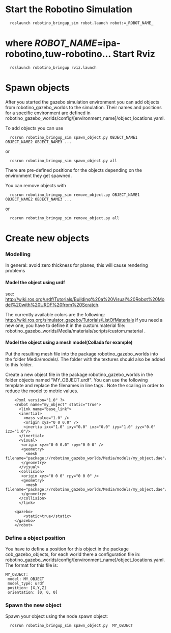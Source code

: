 Start the Robotino Simulation
=============================

```
  roslaunch robotino_bringup_sim robot.launch robot:=_ROBOT_NAME_
```
where _ROBOT_NAME_=ipa-robotino,tuw-robotino...
Start Rviz 
===========
```
  roslaunch robotino_bringup rviz.launch
```

Spawn objects
=============

After you started the gazebo simulation environment you can add objects from robotino_gazebo_worlds to the simulation. Their names and positions for a specific environment are defined in robotino_gazebo_worlds/config/[environment_name]/object_locations.yaml. 

To add objects you can use
```
  rosrun robotino_bringup_sim spawn_object.py OBJECT_NAME1 OBJECT_NAME2 OBJECT_NAME3 ...
```
or
```
  rosrun robotino_bringup_sim spawn_object.py all
```
There are pre-defined positions for the objects depending on the environment they get spawned.

You can remove objects with
```
  rosrun robotino_bringup_sim remove_object.py OBJECT_NAME1 OBJECT_NAME2 OBJECT_NAME3 ...
```
or
```
  rosrun robotino_bringup_sim remove_object.py all
```

Create new objects
==================

### Modelling ###

In general: avoid zero thickness for planes, this will cause rendering problems 

#### Model the object using urdf ####
see: http://wiki.ros.org/urdf/Tutorials/Building%20a%20Visual%20Robot%20Model%20with%20URDF%20from%20Scratch. 
    
The currently available colors are the following: http://wiki.ros.org/simulator_gazebo/Tutorials/ListOfMaterials if you need a new one, you have to define it in the custom.material file: robotino_gazebo_worlds/Media/materials/scripts/custom.material .

#### Model the object using a mesh model(Collada for example) ####
Put the resulting mesh file into the package robotino_gazebo_worlds into the folder Media/models/. The folder with the textures should also be added to this folder.

Create a new object file in the package robotino_gazebo_worlds in the folder objects named "MY_OBJECT.urdf". You can use the following template and replace the filenames in line tags <mesh filename.../>. Note the scaling in order to reduce the model to metric values.

```
    <?xml version="1.0" ?> 
    <robot name="my_object" static="true">
      <link name="base_link">
      <inertial>
        <mass value="1.0" />
        <origin xyz="0 0 0.0" />
        <inertia ixx="1.0" ixy="0.0" ixz="0.0" iyy="1.0" iyz="0.0" izz="1.0"/>
      </inertial>
      <visual>
       <origin xyz="0 0 0.0" rpy="0 0 0" />
       <geometry>
         <mesh filename="package://robotino_gazebo_worlds/Media/models/my_object.dae"/>
       </geometry>
      </visual>
      <collision>
       <origin xyz="0 0 0" rpy="0 0 0" />
       <geometry>
         <mesh filename="package://robotino_gazebo_worlds/Media/models/my_object.dae"/>
       </geometry>
      </collision>
      </link>

    <gazebo>
	    <static>true</static>
    </gazebo>
    </robot>

```
### Define a object position ###

 You have to define a position for this object in the package cob_gazebo_objects, for each world there a configuration file in: robotino_gazebo_worlds/config/[environment_name]/object_locations.yaml. The format for this file is: 

 ```
 MY_OBJECT:
  model: MY_OBJECT
  model_type: urdf
  position: [X,Y,Z]
  orientation: [0, 0, 0]
  ```
### Spawn the new object  ###

Spawn your object using the node spawn object: 

```
  rosrun robotino_bringup_sim spawn_object.py  MY_OBJECT
```
